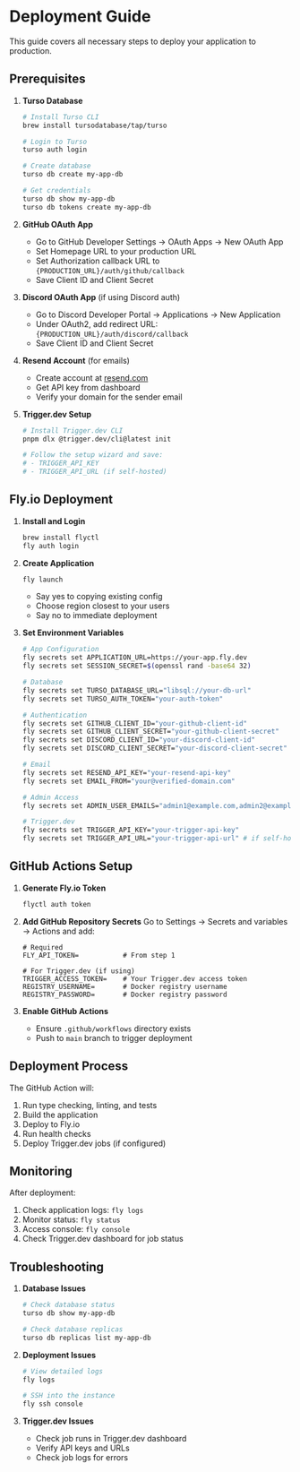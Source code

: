 # Deployment Guide

This guide covers all necessary steps to deploy your application to production.

## Prerequisites

1. **Turso Database**

   ```bash
   # Install Turso CLI
   brew install tursodatabase/tap/turso

   # Login to Turso
   turso auth login

   # Create database
   turso db create my-app-db

   # Get credentials
   turso db show my-app-db
   turso db tokens create my-app-db
   ```

2. **GitHub OAuth App**

   - Go to GitHub Developer Settings → OAuth Apps → New OAuth App
   - Set Homepage URL to your production URL
   - Set Authorization callback URL to `{PRODUCTION_URL}/auth/github/callback`
   - Save Client ID and Client Secret

3. **Discord OAuth App** (if using Discord auth)

   - Go to Discord Developer Portal → Applications → New Application
   - Under OAuth2, add redirect URL: `{PRODUCTION_URL}/auth/discord/callback`
   - Save Client ID and Client Secret

4. **Resend Account** (for emails)

   - Create account at [resend.com](https://resend.com)
   - Get API key from dashboard
   - Verify your domain for the sender email

5. **Trigger.dev Setup**

   ```bash
   # Install Trigger.dev CLI
   pnpm dlx @trigger.dev/cli@latest init

   # Follow the setup wizard and save:
   # - TRIGGER_API_KEY
   # - TRIGGER_API_URL (if self-hosted)
   ```

## Fly.io Deployment

1. **Install and Login**

   ```bash
   brew install flyctl
   fly auth login
   ```

2. **Create Application**

   ```bash
   fly launch
   ```

   - Say yes to copying existing config
   - Choose region closest to your users
   - Say no to immediate deployment

3. **Set Environment Variables**

   ```bash
   # App Configuration
   fly secrets set APPLICATION_URL=https://your-app.fly.dev
   fly secrets set SESSION_SECRET=$(openssl rand -base64 32)

   # Database
   fly secrets set TURSO_DATABASE_URL="libsql://your-db-url"
   fly secrets set TURSO_AUTH_TOKEN="your-auth-token"

   # Authentication
   fly secrets set GITHUB_CLIENT_ID="your-github-client-id"
   fly secrets set GITHUB_CLIENT_SECRET="your-github-client-secret"
   fly secrets set DISCORD_CLIENT_ID="your-discord-client-id"
   fly secrets set DISCORD_CLIENT_SECRET="your-discord-client-secret"

   # Email
   fly secrets set RESEND_API_KEY="your-resend-api-key"
   fly secrets set EMAIL_FROM="your@verified-domain.com"

   # Admin Access
   fly secrets set ADMIN_USER_EMAILS="admin1@example.com,admin2@example.com"

   # Trigger.dev
   fly secrets set TRIGGER_API_KEY="your-trigger-api-key"
   fly secrets set TRIGGER_API_URL="your-trigger-api-url" # if self-hosted
   ```

## GitHub Actions Setup

1. **Generate Fly.io Token**

   ```bash
   flyctl auth token
   ```

2. **Add GitHub Repository Secrets** Go to Settings → Secrets and variables →
   Actions and add:

   ```
   # Required
   FLY_API_TOKEN=           # From step 1

   # For Trigger.dev (if using)
   TRIGGER_ACCESS_TOKEN=    # Your Trigger.dev access token
   REGISTRY_USERNAME=       # Docker registry username
   REGISTRY_PASSWORD=       # Docker registry password
   ```

3. **Enable GitHub Actions**
   - Ensure `.github/workflows` directory exists
   - Push to `main` branch to trigger deployment

## Deployment Process

The GitHub Action will:

1. Run type checking, linting, and tests
2. Build the application
3. Deploy to Fly.io
4. Run health checks
5. Deploy Trigger.dev jobs (if configured)

## Monitoring

After deployment:

1. Check application logs: `fly logs`
2. Monitor status: `fly status`
3. Access console: `fly console`
4. Check Trigger.dev dashboard for job status

## Troubleshooting

1. **Database Issues**

   ```bash
   # Check database status
   turso db show my-app-db

   # Check database replicas
   turso db replicas list my-app-db
   ```

2. **Deployment Issues**

   ```bash
   # View detailed logs
   fly logs

   # SSH into the instance
   fly ssh console
   ```

3. **Trigger.dev Issues**
   - Check job runs in Trigger.dev dashboard
   - Verify API keys and URLs
   - Check job logs for errors
